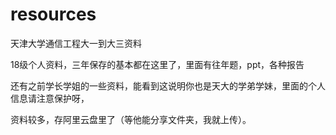 # resources
天津大学通信工程大一到大三资料

18级个人资料，三年保存的基本都在这里了，里面有往年题，ppt，各种报告

还有之前学长学姐的一些资料，能看到这说明你也是天大的学弟学妹，里面的个人信息请注意保护呀，

资料较多，存阿里云盘里了（等他能分享文件夹，我就上传）。
